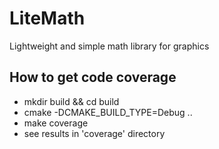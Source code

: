 # LiteMath
Lightweight and simple math library for graphics

## How to get code coverage

* mkdir build && cd build 
* cmake -DCMAKE_BUILD_TYPE=Debug ..
* make coverage
* see results in 'coverage' directory

